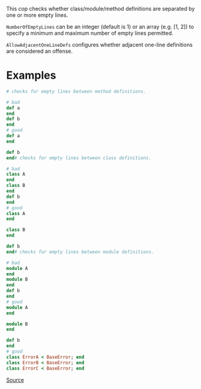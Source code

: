 
This cop checks whether class/module/method definitions are
separated by one or more empty lines.

`NumberOfEmptyLines` can be an integer (default is 1) or
an array (e.g. [1, 2]) to specify a minimum and maximum
number of empty lines permitted.

`AllowAdjacentOneLineDefs` configures whether adjacent
one-line definitions are considered an offense.

# Examples

```ruby
# checks for empty lines between method definitions.

# bad
def a
end
def b
end
# good
def a
end

def b
end# checks for empty lines between class definitions.

# bad
class A
end
class B
end
def b
end
# good
class A
end

class B
end

def b
end# checks for empty lines between module definitions.

# bad
module A
end
module B
end
def b
end
# good
module A
end

module B
end

def b
end
# good
class ErrorA < BaseError; end
class ErrorB < BaseError; end
class ErrorC < BaseError; end
```

[Source](http://www.rubydoc.info/gems/rubocop/RuboCop/Cop/Layout/EmptyLineBetweenDefs)